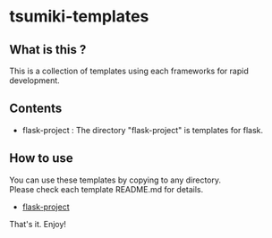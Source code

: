 # tsumiki-templates

## What is this ?

This is a collection of templates using each frameworks for rapid development.

## Contents

- flask-project : The directory "flask-project" is templates for flask.  

## How to use

You can use these templates by copying to any directory.  
Please check each template README.md for details.  

- [flask-project](./flask-project/README.md)

That's it. Enjoy!
